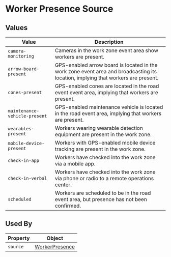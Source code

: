# Worker Presence Source

## Values
Value | Description
--- | ---
`camera-monitoring` | Cameras in the work zone event area show workers are present.
`arrow-board-present` | GPS-enabled arrow board is located in the work zone event area and broadcasting its location, implying that workers are present.
`cones-present` | GPS-enabled cones are located in the road event event area, implying that workers are present.   
`maintenance-vehicle-present` | GPS-enabled maintenance vehicle is located in the road event area, implying that workers are present. 
`wearables-present` | Workers wearing wearable detection equipment are present in the work zone. 
`mobile-device-present` | Workers with GPS-enabled mobile device tracking are present in the work zone.
`check-in-app` | Workers have checked into the work zone via a mobile app.
`check-in-verbal` | Workers have checked into the work zone via phone or radio to a remote operations center.
`scheduled` | Workers are scheduled to be in the road event area, but presence has not been confirmed. 

## Used By
Property | Object
--- | ---
`source` | [WorkerPresence](/spec-content/objects/WorkerPresence.md)
